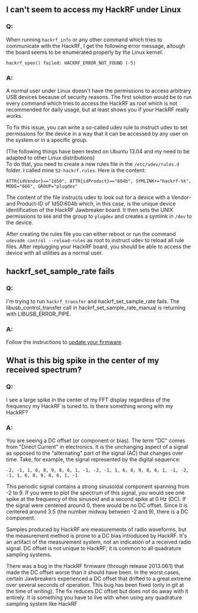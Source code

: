 ## I can't seem to access my HackRF under Linux

### Q:
When running `hackrf_info` or any other command which tries to communicate with the HackRF, I get the following error message, altough the board seems to be enumerated properly by the Linux kernel:
```
hackrf_open() failed: HACKRF_ERROR_NOT_FOUND (-5)
```

### A:
A normal user under Linux doesn't have the permissions to access arbitrary USB devices because of security reasons. The first solution would be to run every command which tries to access the HackRF as root which is not recommended for daily usage, but at least shows you if your HackRF really works.

To fix this issue, you can write a so-called udev rule to instruct udev to set permissions for the device in a way that it can be accessed by any user on the system or in a specific group.

(The following things have been tested on Ubuntu 13.04 and my need to be adapted to other Linux distributions)  
To do that, you need to create a new rules file in the `/etc/udev/rules.d` folder. I called mine `52-hackrf.rules`. Here is the content:

```
ATTR{idVendor}=="1d50", ATTR{idProduct}=="604b", SYMLINK+="hackrf-%k", MODE="666", GROUP="plugdev"
```

The content of the file instructs udev to look out for a device with a Vendor- and Product-ID of 1d50:604b which, in this case, is the unique device identification of the HackRF Jawbreaker board. It then sets the UNIX permissions to `666` and the group to `plugdev` and creates a symlink in `/dev` to the device.

After creating the rules file you can either reboot or run the command `udevadm control --reload-rules` as root to instruct udev to reload all rule files. After replugging your HackRF board, you should be able to access the device with all utilities as a normal user.

## hackrf_set_sample_rate fails

### Q:

I'm trying to run `hackrf_transfer` and hackrf_set_sample_rate fails. The libusb_control_transfer call in hackrf_set_sample_rate_manual is returning with LIBUSB_ERROR_PIPE.

### A:

Follow the instructions to [update your firmware](https://github.com/mossmann/hackrf/wiki/Updating-Firmware).

## What is this big spike in the center of my received spectrum?

### Q:

I see a large spike in the center of my FFT display regardless of the frequency my HackRF is tuned to.  Is there something wrong with my HackRF?

### A:

You are seeing a DC offset (or component or bias).  The term "DC" comes from "Direct Current" in electronics.  It is the unchanging aspect of a signal as opposed to the "alternating" part of the signal (AC) that changes over time.  Take, for example, the signal represented by the digital sequence:
```
-2, -1, 1, 6, 8, 9, 8, 6, 1, -1, -2, -1, 1, 6, 8, 9, 8, 6, 1, -1, -2, -1, 1, 6, 8, 9, 8, 6, 1, -1
```
This periodic signal contains a strong sinusoidal component spanning from -2 to 9.  If you were to plot the spectrum of this signal, you would see one spike at the frequency of this sinusoid and a second spike at 0 Hz (DC).  If the signal were centered around 0, there would be no DC offset.  Since it is centered around 3.5 (the number midway between -2 and 9), there is a DC component.

Samples produced by HackRF are measurements of radio waveforms, but the measurement method is prone to a DC bias introduced by HackRF.  It's an artifact of the measurement system, not an indication of a received radio signal.  DC offset is not unique to HackRF; it is common to all quadrature sampling systems.

There was a bug in the HackRF firmware (through release 2013.06.1) that made the DC offset worse than it should have been.  In the worst cases, certain Jawbreakers experienced a DC offset that drifted to a great extreme over several seconds of operation.  This bug has been fixed (only in git at the time of writing).  The fix reduces DC offset but does not do away with it entirely.  It is something you have to live with when using any quadrature sampling system like HackRF